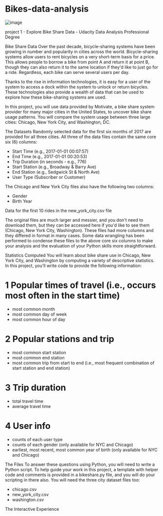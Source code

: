 # Bikes-data-analysis

![image](https://user-images.githubusercontent.com/93586279/163667461-c29d58a4-1088-4935-b071-e8f360b073a4.png)


project 1 - Explore Bike Share Data - Udacity Data Analysis Professional Degree

Bike Share Data Over the past decade, bicycle-sharing systems have been growing in number and popularity in cities across the world. Bicycle-sharing systems allow users to rent bicycles on a very short-term basis for a price. This allows people to borrow a bike from point A and return it at point B, though they can also return it to the same location if they'd like to just go for a ride. Regardless, each bike can serve several users per day.

Thanks to the rise in information technologies, it is easy for a user of the system to access a dock within the system to unlock or return bicycles. These technologies also provide a wealth of data that can be used to explore how these bike-sharing systems are used.

In this project, you will use data provided by Motivate, a bike share system provider for many major cities in the United States, to uncover bike share usage patterns. You will compare the system usage between three large cities: Chicago, New York City, and Washington, DC.

The Datasets Randomly selected data for the first six months of 2017 are provided for all three cities. All three of the data files contain the same core six (6) columns:

+ Start Time (e.g., 2017-01-01 00:07:57)
+ End Time (e.g., 2017-01-01 00:20:53)
+ Trip Duration (in seconds - e.g., 776)
+ Start Station (e.g., Broadway & Barry Ave)
+ End Station (e.g., Sedgwick St & North Ave)
+ User Type (Subscriber or Customer)

The Chicago and New York City files also have the following two columns:

+ Gender
+ Birth Year

Data for the first 10 rides in the new_york_city.csv file

The original files are much larger and messier, and you don't need to download them, but they can be accessed here if you'd like to see them (Chicago, New York City, Washington). These files had more columns and they differed in format in many cases. Some data wrangling has been performed to condense these files to the above core six columns to make your analysis and the evaluation of your Python skills more straightforward.

Statistics Computed You will learn about bike share use in Chicago, New York City, and Washington by computing a variety of descriptive statistics. In this project, you'll write code to provide the following information:

# 1 Popular times of travel (i.e., occurs most often in the start time)

+ most common month
+ most common day of week
+ most common hour of day

# 2 Popular stations and trip

+ most common start station
+ most common end station
+ most common trip from start to end (i.e., most frequent combination of start station and end station)

# 3 Trip duration

+ total travel time
+ average travel time

# 4 User info

+ counts of each user type
+ counts of each gender (only available for NYC and Chicago)
+ earliest, most recent, most common year of birth (only available for NYC and Chicago)

The Files To answer these questions using Python, you will need to write a Python script. To help guide your work in this project, a template with helper code and comments is provided in a bikeshare.py file, and you will do your scripting in there also. You will need the three city dataset files too:

+ chicago.csv
+ new_york_city.csv
+ washington.csv

The Interactive Experience




